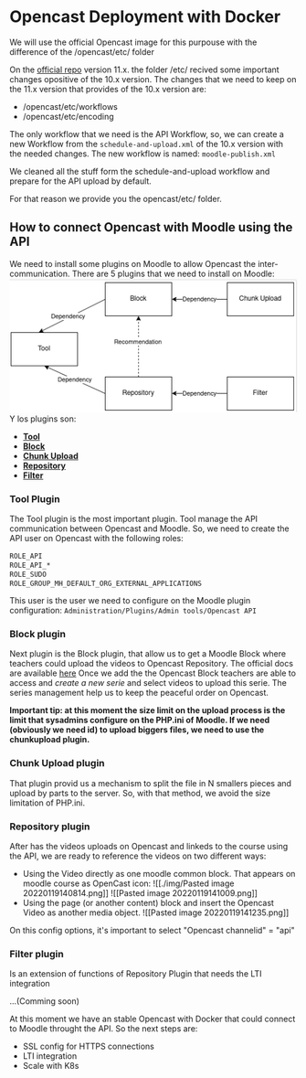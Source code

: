 # Opencast Deployment with Docker
We will use the official Opencast image for this purpouse with the difference of the /opencast/etc/ folder

On the [official repo](https://github.com/opencast/opencast) version 11.x. the folder /etc/ recived some important changes opositive of the 10.x version. 
The changes that we need to keep on the 11.x version that provides of the 10.x version are:
- /opencast/etc/workflows
- /opencast/etc/encoding

The only workflow that we need is the API Workflow, so, we can create a new Workflow from the `schedule-and-upload.xml` of the 10.x version with the needed changes.
The new workflow is named: `moodle-publish.xml`

We cleaned all the stuff form the schedule-and-upload workflow and prepare for the API upload by default.

For that reason we provide you the opencast/etc/ folder.

## How to connect Opencast with Moodle using the API

We need to install some plugins on Moodle to allow Opencast the inter-communication. There are 5 plugins that we need to install on Moodle:
![alt text](https://github.com/mugenulnar/docker-opencast/blob/main/README/Pasted%20image%2020220110093805%201.png?raw=true)
Y los plugins son:
-	**[Tool](https://moodle.docs.opencast.org/#tool/about.html)**
-   **[Block](https://moodle.docs.opencast.org/#block/about.html)**
-   **[Chunk Upload](https://moodle.docs.opencast.org/#chunkupload/about.html)**
-   **[Repository](https://moodle.docs.opencast.org/#repository/about.html)**
-   **[Filter](https://moodle.docs.opencast.org/#filter/about.html)** 

### Tool Plugin
The Tool plugin is the most important plugin. Tool manage the API communication between Opencast and Moodle. So, we need to create the API user on Opencast with the following roles:
```
ROLE_API
ROLE_API_*
ROLE_SUDO
ROLE_GROUP_MH_DEFAULT_ORG_EXTERNAL_APPLICATIONS
```

This user is the user we need to configure on the Moodle plugin configuration: `Administration/Plugins/Admin tools/Opencast API`

### Block plugin
Next plugin is the Block plugin, that allow us to get a Moodle Block where teachers could upload the videos to Opencast Repository. The official docs are available [here]()
Once we add the the Opencast Block teachers are able to access and *create a new serie* and select videos to upload this serie. The series management help us to keep the peaceful order on Opencast.

**Important tip: at this moment the size limit on the upload process is the limit that sysadmins configure on the PHP.ini of Moodle. If we need (obviously we need id) to upload biggers files, we need to use the chunkupload plugin.** 

### Chunk Upload plugin
That plugin provid us a mechanism to split the file in N smallers pieces and upload by parts to the server. So, with that method, we avoid the size limitation of PHP.ini.

### Repository plugin
After has the videos uploads on Opencast and linkeds to the course using the API, we are ready to reference the videos on two different ways:
- Using the Video directly as one moodle common block. That appears on moodle course as OpenCast icon:
![[./img/Pasted image 20220119140814.png]]
![[Pasted image 20220119141009.png]]
- Using the page (or another content) block and insert the Opencast Video as another media object.
![[Pasted image 20220119141235.png]]

On this config options, it's important to select "Opencast channelid" = "api"

### Filter plugin
Is an extension of functions of Repository Plugin that needs the LTI integration

...(Comming soon)


At this moment we have an stable Opencast with Docker that could connect to Moodle throught the API.
So the next steps are:
- SSL config for HTTPS connections
- LTI integration
- Scale with K8s

